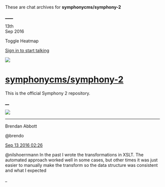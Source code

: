 These are chat archives for **symphonycms/symphony-2**

[__](/symphonycms/symphony-2/archives/2016/09/14)[__](/symphonycms/symphony-2/archives/2016/09/12)

13th  
Sep 2016

Toggle Heatmap

[Sign in to start talking](/login?action=login&button=archive-login)

![](https://avatars-02.gitter.im/group/iv/3/57542c45c43b8c601977197e?s=48)

#  [symphonycms/symphony-2](/symphonycms/symphony-2)

This is the official Symphony 2 repository.

[ __](/orgs/symphonycms/rooms "More symphonycms rooms")

![](https://avatars2.githubusercontent.com/u/69268?v=3&s=30)

____

Brendan Abbott

@brendo

[Sep 13 2016
02:26](https://gitter.im/symphonycms/symphony-2?at=57d763ccd274dbdf35100451)

@nilshoerrmann In the past I wrote the transformations in XSLT. The automated
approach worked well in some cases, but other times it was just easier to
manually make the transform so the data structure was consistent and what I
expected

_

